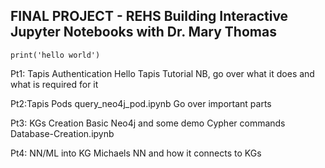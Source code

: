 ## FINAL PROJECT - REHS Building Interactive Jupyter Notebooks with Dr. Mary Thomas

```print('hello world')```

Pt1: Tapis Authentication
Hello Tapis Tutorial NB, go over what it does and what is required for it

Pt2:Tapis Pods
query_neo4j_pod.ipynb Go over important parts

Pt3: KGs Creation
Basic Neo4j and some demo Cypher commands
Database-Creation.ipynb 

Pt4: NN/ML into KG
Michaels NN and how it connects to KGs

